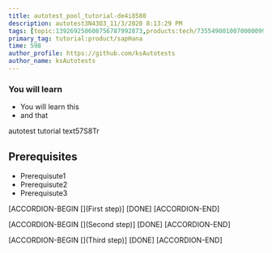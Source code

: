 ```yaml
---
title: autotest_pool_tutorial-de4i8580
description: autotest3N43O3_11/3/2020 8:13:29 PM
tags: [topic:139269250608756787992873,products:tech/73554900100700000996,tutorial:experience/advanced]
primary_tag: tutorial:product/sapHana
time: 598
author_profile: https://github.com/ksAutotests
author_name: ksAutotests
---
```

### You will learn
- You will learn this
- and that

autotest tutorial text57S8Tr

## Prerequisites
- Prerequisute1
- Prerequisute2
- Prerequisute3

[ACCORDION-BEGIN [](First step)]
[DONE]
[ACCORDION-END]

[ACCORDION-BEGIN [](Second step)]
[DONE]
[ACCORDION-END]

[ACCORDION-BEGIN [](Third step)]
[DONE]
[ACCORDION-END]

